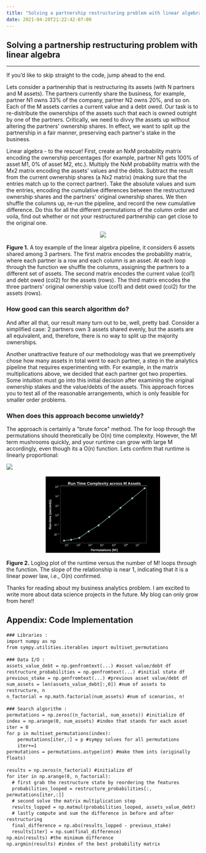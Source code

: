 ```yaml
---
title: "Solving a partnership restructuring problem with linear algebra."
date: 2021-04-20T21:22:42-07:00
---
```


## Solving a partnership restructuring problem with linear algebra

---

If you’d like to skip straight to the code, jump ahead to the end.

Lets consider a partnership that is restructuring its assets (with N partners and M assets). The partners currently share the business, for example, partner N1 owns 33% of the company, partner N2 owns 20%, and so on. Each of the M assets carries a current value and a debt owed. Our task is to re-distribute the ownerships of the assets such that each is owned outright by one of the partners. Critically, we need to divvy the assets up without altering the partners' ownership shares. In effect, we want to split up the partnership in a fair manner, preserving each partner's stake in the business.

Linear algebra - to the rescue! First, create an NxM probability matrix encoding the ownership percentages (for example, partner N1 gets 100% of asset M1, 0% of asset M2, etc.). Multiply the NxM probability matrix with the Mx2 matrix encoding the assets' values and the debts. Subtract the result from the current ownership shares (a Nx2 matrix) (making sure that the entries match up to the correct partner). Take the absolute values and sum the entries, encoding the cumulative differences between the restructured ownership shares and the partners' original ownership shares. We then shuffle the columns up, re-run the pipeline, and record the new cumulative difference. Do this for all the different permutations of the column order and voila, find out whether or not your restructured partnership can get close to the original one.

<p align="center"> <img src="https://render.githubusercontent.com/render/math?math=\begin{vmatrix} 1 & 1 & 0 & 0 & 0 & 0\\ 0 & 0 & 1 & 1 & 0 & 0\\ 0 & 0 & 0 & 0 & 1 & 1 \end{vmatrix} * begin{vmatrix} a & b \\ c & d \\ e & f \\ g & h \\ i & j \\k & l \end{vmatrix} - begin{vmatrix} m & n \\ o & p \\ q & r  \end{vmatrix}"> </p>

**Figure 1.** A toy example of the linear algebra pipeline, it considers 6 assets shared among 3 partners. The first matrix encodes the probability matrix, where each partner is a row and each column is an asset. At each loop through the function we shuffle the columns, assigning the partners to a different set of assets. The second matrix encodes the current value (col1) and debt owed (col2) for the assets (rows). The third matrix encodes the three partners' original ownership value (col1) and debt owed (col2) for the assets (rows).

### How good can this search algorithm do?

And after all that, our result many turn out to be, well, pretty bad. Consider a simplified case: 2 partners own 3 assets shared evenly, but the assets are all equivalent, and, therefore, there is no way to split up the majority ownerships.

Another unattractive feature of our methodology was that we preemptively chose how many assets in total went to each partner, a step in the analytics pipeline that requires experimenting with. For example, in the matrix multiplications above, we decided that each partner got two properties. Some intuition must go into this initial decision after examining the original ownership stakes and the value/debts of the assets. This approach forces you to test all of the reasonable arrangements, which is only feasible for smaller order problems.

### When does this approach become unwieldy?

The approach is certainly a "brute force" method. The for loop through the permutations should theoretically be O(n) time complexity. However, the M! term mushrooms quickly, and your runtime can grow with large M accordingly, even though its a O(n) function. Lets confirm that runtime is linearly proportional:

<img src="https://render.githubusercontent.com/render/math?math=\runtime \propto n">

<p align="center"> <img src="assets-runtime.png?raw=true"/ width = "300" height = "200"> </p>

**Figure 2.** Loglog plot of the runtime versus the number of M! loops through the function. The slope of the relationship is near 1, indicating that it is a linear power law, i.e., O(n) confirmed.

Thanks for reading about my business analytics problem. I am excited to write more about data science projects in the future. My blog can only grow from here!!


## Appendix: Code Implementation

```
### Libraries :
import numpy as np
from sympy.utilities.iterables import multiset_permutations

### Data I/O :
assets_value_debt = np.genfromtext(...) #asset value/debt df
restructure_probabilities = np.genfromtext(...) #initial state df
previous_stake = np.genfromtext(...) #previous asset value/debt df
num_assets = len(assets_value_debt[:,0]) #num of assets to restructure, n
n_factorial = np.math.factorial(num_assets) #num of scenarios, n!

### Search algorithm :
permutations = np.zeros((n_factorial, num_assets)) #initialize df
index = np.arange(0, num_assets) #index that stands for each asset
iter = 0
for p in multiset_permutations(index):
    permutations[iter,:] = p #sympy solves for all permutations
    iter+=1
permutations = permutations.astype(int) #make them ints (originally floats)

results = np.zeros(n_factorial) #initialize df
for iter in np.arange(0, n_factorial):
  # first grab the restructure state by reordering the features
  probabilities_looped = restructure_probabilities[:, permutations[iter,:]]
  # second solve the matrix multiplication step
  results_lopped = np.matmul(probabilities_looped, assets_value_debt)
  # lastly compute and sum the difference in before and after restructuring
  final_difference = np.abs(results_lopped - previous_stake)
  results[iter] = np.sum(final_difference)
np.min(results) #the minimum difference
np.argmin(results) #index of the best probability matrix
```
